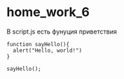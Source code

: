 # home_work_6
В script.js есть фунуция приветствия
```
function sayHello(){
  alert("Hello, world!")
}

sayHello();
```